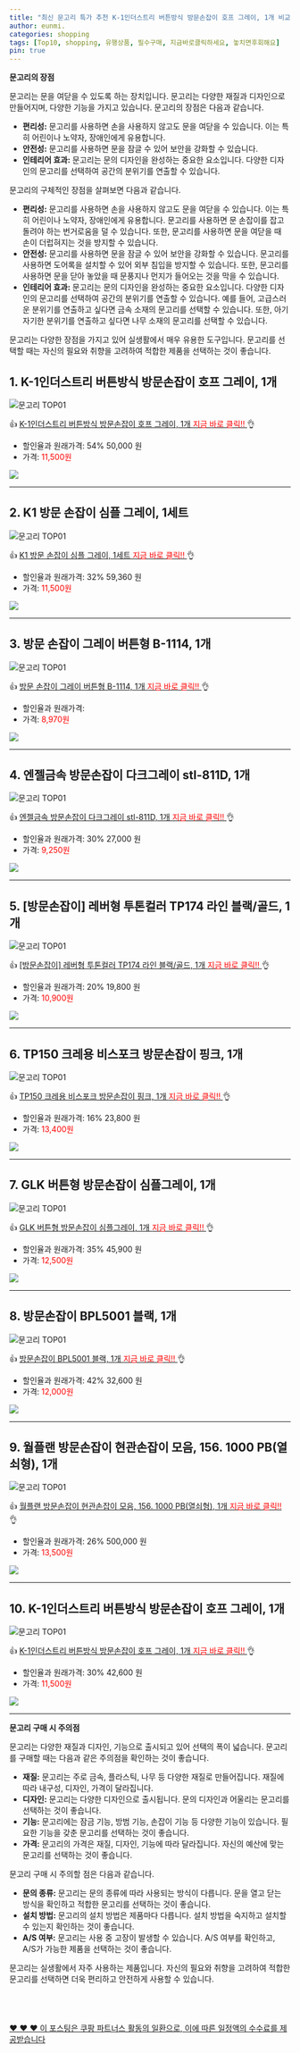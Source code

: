 ```yaml
---
title: "최신 문고리 특가 추천 K-1인더스트리 버튼방식 방문손잡이 호프 그레이, 1개 비교 장점"
author: eunmi.
categories: shopping
tags: [Top10, shopping, 유행상품, 필수구매, 지금바로클릭하세요, 놓치면후회해요]
pin: true
---
```

**문고리의 장점**

문고리는 문을 여닫을 수 있도록 하는 장치입니다. 문고리는 다양한 재질과 디자인으로 만들어지며, 다양한 기능을 가지고 있습니다. 문고리의 장점은 다음과 같습니다.

* **편리성:** 문고리를 사용하면 손을 사용하지 않고도 문을 여닫을 수 있습니다. 이는 특히 어린이나 노약자, 장애인에게 유용합니다.
* **안전성:** 문고리를 사용하면 문을 잠글 수 있어 보안을 강화할 수 있습니다.
* **인테리어 효과:** 문고리는 문의 디자인을 완성하는 중요한 요소입니다. 다양한 디자인의 문고리를 선택하여 공간의 분위기를 연출할 수 있습니다.

문고리의 구체적인 장점을 살펴보면 다음과 같습니다.

* **편리성:** 문고리를 사용하면 손을 사용하지 않고도 문을 여닫을 수 있습니다. 이는 특히 어린이나 노약자, 장애인에게 유용합니다. 문고리를 사용하면 문 손잡이를 잡고 돌려야 하는 번거로움을 덜 수 있습니다. 또한, 문고리를 사용하면 문을 여닫을 때 손이 더럽혀지는 것을 방지할 수 있습니다.
* **안전성:** 문고리를 사용하면 문을 잠글 수 있어 보안을 강화할 수 있습니다. 문고리를 사용하면 도어록을 설치할 수 있어 외부 침입을 방지할 수 있습니다. 또한, 문고리를 사용하면 문을 닫아 놓았을 때 문풍지나 먼지가 들어오는 것을 막을 수 있습니다.
* **인테리어 효과:** 문고리는 문의 디자인을 완성하는 중요한 요소입니다. 다양한 디자인의 문고리를 선택하여 공간의 분위기를 연출할 수 있습니다. 예를 들어, 고급스러운 분위기를 연출하고 싶다면 금속 소재의 문고리를 선택할 수 있습니다. 또한, 아기자기한 분위기를 연출하고 싶다면 나무 소재의 문고리를 선택할 수 있습니다.

문고리는 다양한 장점을 가지고 있어 실생활에서 매우 유용한 도구입니다. 문고리를 선택할 때는 자신의 필요와 취향을 고려하여 적합한 제품을 선택하는 것이 좋습니다.

   

## 1. K-1인더스트리 버튼방식 방문손잡이 호프 그레이, 1개

![문고리 TOP01](https://thumbnail7.coupangcdn.com/thumbnails/remote/230x230ex/image/retail/images/2518012263379510-16bef69c-fa88-4bce-ac24-66554fa163e6.jpg)


👍 [K-1인더스트리 버튼방식 방문손잡이 호프 그레이, 1개 <font color=red> 지금 바로 클릭!! </font> ](https://link.coupang.com/re/AFFSDP?lptag=AF3617701&subid=GithubCoopas&pageKey=1175382107&traceid=V0-153&itemId=2154072063&vendorItemId=70152352732) 👌 


- 할인율과 원래가격: 54%  50,000   원
- 가격: <span style='color:red'>11,500원</span>

[![](/discount_price.png)](https://link.coupang.com/re/AFFSDP?lptag=AF3617701&subid=GithubCoopas&pageKey=1175382107&traceid=V0-153&itemId=2154072063&vendorItemId=70152352732)

---


   

## 2. K1 방문 손잡이 심플 그레이, 1세트

![문고리 TOP01](https://thumbnail8.coupangcdn.com/thumbnails/remote/230x230ex/image/retail/images/4274032256525022-eb2b7041-eb98-453c-b81b-6c24f3d9fe1c.jpg)


👍 [K1 방문 손잡이 심플 그레이, 1세트 <font color=red> 지금 바로 클릭!! </font> ](https://link.coupang.com/re/AFFSDP?lptag=AF3617701&subid=GithubCoopas&pageKey=200199075&traceid=V0-153&itemId=580995898&vendorItemId=4522639496) 👌 


- 할인율과 원래가격: 32%  59,360   원
- 가격: <span style='color:red'>11,500원</span>

[![](/discount_price.png)](https://link.coupang.com/re/AFFSDP?lptag=AF3617701&subid=GithubCoopas&pageKey=200199075&traceid=V0-153&itemId=580995898&vendorItemId=4522639496)

---


   

## 3. 방문 손잡이 그레이 버튼형 B-1114, 1개

![문고리 TOP01](https://thumbnail10.coupangcdn.com/thumbnails/remote/230x230ex/image/retail/images/2517946022043387-22c09cd5-2795-4bf0-adc6-41a9f9c5d8e0.jpg)


👍 [방문 손잡이 그레이 버튼형 B-1114, 1개 <font color=red> 지금 바로 클릭!! </font> ](https://link.coupang.com/re/AFFSDP?lptag=AF3617701&subid=GithubCoopas&pageKey=5399436804&traceid=V0-153&itemId=8074082323&vendorItemId=75362465979) 👌 


- 할인율과 원래가격: 
- 가격: <span style='color:red'>8,970원</span>

[![](/discount_price.png)](https://link.coupang.com/re/AFFSDP?lptag=AF3617701&subid=GithubCoopas&pageKey=5399436804&traceid=V0-153&itemId=8074082323&vendorItemId=75362465979)

---


   

## 4. 엔젤금속 방문손잡이 다크그레이 stl-811D, 1개

![문고리 TOP01](https://thumbnail6.coupangcdn.com/thumbnails/remote/230x230ex/image/retail/images/2021/04/06/12/9/d82e5cac-c3ee-4fdf-a0c4-d84af07785eb.jpg)


👍 [엔젤금속 방문손잡이 다크그레이 stl-811D, 1개 <font color=red> 지금 바로 클릭!! </font> ](https://link.coupang.com/re/AFFSDP?lptag=AF3617701&subid=GithubCoopas&pageKey=2087516486&traceid=V0-153&itemId=3545917207&vendorItemId=74943849437) 👌 


- 할인율과 원래가격: 30%  27,000   원
- 가격: <span style='color:red'>9,250원</span>

[![](/discount_price.png)](https://link.coupang.com/re/AFFSDP?lptag=AF3617701&subid=GithubCoopas&pageKey=2087516486&traceid=V0-153&itemId=3545917207&vendorItemId=74943849437)

---


   

## 5. [방문손잡이] 레버형 투톤컬러 TP174 라인 블랙/골드, 1개

![문고리 TOP01](https://thumbnail10.coupangcdn.com/thumbnails/remote/230x230ex/image/vendor_inventory/a066/c6f1281d9a25d889fbd53729979293706d7025bc4f3f17164728eb986943.png)


👍 [[방문손잡이] 레버형 투톤컬러 TP174 라인 블랙/골드, 1개 <font color=red> 지금 바로 클릭!! </font> ](https://link.coupang.com/re/AFFSDP?lptag=AF3617701&subid=GithubCoopas&pageKey=6215092919&traceid=V0-153&itemId=12408261651&vendorItemId=79677732180) 👌 


- 할인율과 원래가격: 20%  19,800   원
- 가격: <span style='color:red'>10,900원</span>

[![](/discount_price.png)](https://link.coupang.com/re/AFFSDP?lptag=AF3617701&subid=GithubCoopas&pageKey=6215092919&traceid=V0-153&itemId=12408261651&vendorItemId=79677732180)

---


   

## 6. TP150 크레용 비스포크 방문손잡이 핑크, 1개

![문고리 TOP01](https://thumbnail7.coupangcdn.com/thumbnails/remote/230x230ex/image/vendor_inventory/0405/67c90d6d32209f5b1d4330420638fd98256387fa87c727f71a84334eb87c.png)


👍 [TP150 크레용 비스포크 방문손잡이 핑크, 1개 <font color=red> 지금 바로 클릭!! </font> ](https://link.coupang.com/re/AFFSDP?lptag=AF3617701&subid=GithubCoopas&pageKey=6306449731&traceid=V0-153&itemId=13066155366&vendorItemId=80328606330) 👌 


- 할인율과 원래가격: 16%  23,800   원
- 가격: <span style='color:red'>13,400원</span>

[![](/discount_price.png)](https://link.coupang.com/re/AFFSDP?lptag=AF3617701&subid=GithubCoopas&pageKey=6306449731&traceid=V0-153&itemId=13066155366&vendorItemId=80328606330)

---


   

## 7. GLK 버튼형 방문손잡이 심플그레이, 1개

![문고리 TOP01](https://thumbnail7.coupangcdn.com/thumbnails/remote/230x230ex/image/retail/images/2603601629492814-1ccb9caa-9575-4705-a54a-d46dda71cc69.jpg)


👍 [GLK 버튼형 방문손잡이 심플그레이, 1개 <font color=red> 지금 바로 클릭!! </font> ](https://link.coupang.com/re/AFFSDP?lptag=AF3617701&subid=GithubCoopas&pageKey=62294729&traceid=V0-153&itemId=212689862&vendorItemId=70866731324) 👌 


- 할인율과 원래가격: 35%  45,900   원
- 가격: <span style='color:red'>12,500원</span>

[![](/discount_price.png)](https://link.coupang.com/re/AFFSDP?lptag=AF3617701&subid=GithubCoopas&pageKey=62294729&traceid=V0-153&itemId=212689862&vendorItemId=70866731324)

---


   

## 8. 방문손잡이 BPL5001 블랙, 1개

![문고리 TOP01](https://thumbnail7.coupangcdn.com/thumbnails/remote/230x230ex/image/retail/images/5168591851230102-170ac25a-662c-48c2-a82c-ed7fb1243f98.png)


👍 [방문손잡이 BPL5001 블랙, 1개 <font color=red> 지금 바로 클릭!! </font> ](https://link.coupang.com/re/AFFSDP?lptag=AF3617701&subid=GithubCoopas&pageKey=6701989291&traceid=V0-153&itemId=15527234193&vendorItemId=3002247392) 👌 


- 할인율과 원래가격: 42%  32,600   원
- 가격: <span style='color:red'>12,000원</span>

[![](/discount_price.png)](https://link.coupang.com/re/AFFSDP?lptag=AF3617701&subid=GithubCoopas&pageKey=6701989291&traceid=V0-153&itemId=15527234193&vendorItemId=3002247392)

---


   

## 9. 월플랜 방문손잡이 현관손잡이 모음, 156. 1000 PB(열쇠형), 1개

![문고리 TOP01](https://thumbnail9.coupangcdn.com/thumbnails/remote/230x230ex/image/vendor_inventory/4138/abc73271f4b96eea03e67ed5d0ecc976c75f6e7b7ff9176ef5365c140fb4.jpg)


👍 [월플랜 방문손잡이 현관손잡이 모음, 156. 1000 PB(열쇠형), 1개 <font color=red> 지금 바로 클릭!! </font> ](https://link.coupang.com/re/AFFSDP?lptag=AF3617701&subid=GithubCoopas&pageKey=6270861159&traceid=V0-153&itemId=12823284469&vendorItemId=80089093318) 👌 


- 할인율과 원래가격: 26%  500,000   원
- 가격: <span style='color:red'>13,500원</span>

[![](/discount_price.png)](https://link.coupang.com/re/AFFSDP?lptag=AF3617701&subid=GithubCoopas&pageKey=6270861159&traceid=V0-153&itemId=12823284469&vendorItemId=80089093318)

---


   

## 10. K-1인더스트리 버튼방식 방문손잡이 호프 그레이, 1개

![문고리 TOP01](https://thumbnail7.coupangcdn.com/thumbnails/remote/230x230ex/image/retail/images/2518012263379510-16bef69c-fa88-4bce-ac24-66554fa163e6.jpg)


👍 [K-1인더스트리 버튼방식 방문손잡이 호프 그레이, 1개 <font color=red> 지금 바로 클릭!! </font> ](https://link.coupang.com/re/AFFSDP?lptag=AF3617701&subid=GithubCoopas&pageKey=1175382107&traceid=V0-153&itemId=2154072063&vendorItemId=70152352732) 👌 


- 할인율과 원래가격: 30%  42,600   원
- 가격: <span style='color:red'>11,500원</span>

[![](/discount_price.png)](https://link.coupang.com/re/AFFSDP?lptag=AF3617701&subid=GithubCoopas&pageKey=1175382107&traceid=V0-153&itemId=2154072063&vendorItemId=70152352732)

---
**문고리 구매 시 주의점**

문고리는 다양한 재질과 디자인, 기능으로 출시되고 있어 선택의 폭이 넓습니다. 문고리를 구매할 때는 다음과 같은 주의점을 확인하는 것이 좋습니다.

* **재질:** 문고리는 주로 금속, 플라스틱, 나무 등 다양한 재질로 만들어집니다. 재질에 따라 내구성, 디자인, 가격이 달라집니다.
* **디자인:** 문고리는 다양한 디자인으로 출시됩니다. 문의 디자인과 어울리는 문고리를 선택하는 것이 좋습니다.
* **기능:** 문고리에는 잠금 기능, 방범 기능, 손잡이 기능 등 다양한 기능이 있습니다. 필요한 기능을 갖춘 문고리를 선택하는 것이 좋습니다.
* **가격:** 문고리의 가격은 재질, 디자인, 기능에 따라 달라집니다. 자신의 예산에 맞는 문고리를 선택하는 것이 좋습니다.

문고리 구매 시 주의할 점은 다음과 같습니다.

* **문의 종류:** 문고리는 문의 종류에 따라 사용되는 방식이 다릅니다. 문을 열고 닫는 방식을 확인하고 적합한 문고리를 선택하는 것이 좋습니다.
* **설치 방법:** 문고리의 설치 방법은 제품마다 다릅니다. 설치 방법을 숙지하고 설치할 수 있는지 확인하는 것이 좋습니다.
* **A/S 여부:** 문고리는 사용 중 고장이 발생할 수 있습니다. A/S 여부를 확인하고, A/S가 가능한 제품을 선택하는 것이 좋습니다.

문고리는 실생활에서 자주 사용하는 제품입니다. 자신의 필요와 취향을 고려하여 적합한 문고리를 선택하면 더욱 편리하고 안전하게 사용할 수 있습니다.<br><br><br><br><br> [ ❤ ❤ ❤ 이 포스팅은 쿠팡 파트너스 활동의 일환으로, 이에 따른 일정액의 수수료를 제공받습니다](https://link.coupang.com/a/bcEFyh)